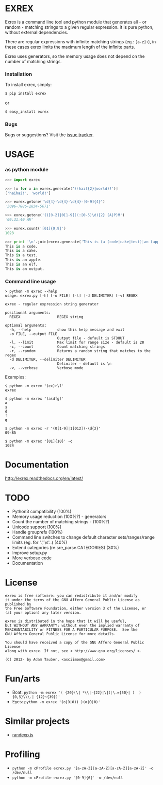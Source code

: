 EXREX
=====

Exrex is a command line tool and python module that generates all - or random - matching strings to a given regular expression.
It is pure python, without external dependencies.

There are regular expressions with infinite matching strings (eg.: `[a-z]+`), in these cases exrex limits the maximum length of the infinite parts.

Exrex uses generators, so the memory usage does not depend on the number of matching strings.

### Installation


To install exrex, simply:

```bash
$ pip install exrex
```

or

```bash
$ easy_install exrex
```

### Bugs

Bugs or suggestions? Visit the [issue tracker](https://github.com/asciimoo/exrex/issues).

USAGE
=====

### as python module

```python
>>> import exrex

>>> [x for x in exrex.generate('((hai){2}|world)!')]
['haihai!', 'world!']

>>> exrex.getone('\d{4}-\d{4}-\d{4}-[0-9]{4}')
'3096-7886-2834-5671'

>>> exrex.getone('(1[0-2]|0[1-9])(:[0-5]\d){2} (A|P)M')
'09:31:40 AM'

>>> exrex.count('[01]{0,9}')
1023

>>> print '\n'.join(exrex.generate('This is (a (code|cake|test)|an (apple|elf|output))\.'))
This is a code.
This is a cake.
This is a test.
This is an apple.
This is an elf.
This is an output.
```

### Command line usage

```
> python -m exrex --help
usage: exrex.py [-h] [-o FILE] [-l] [-d DELIMITER] [-v] REGEX

exrex - regular expression string generator

positional arguments:
  REGEX                 REGEX string

optional arguments:
  -h, --help            show this help message and exit
  -o FILE, --output FILE
                        Output file - default is STDOUT
  -l, --limit           Max limit for range size - default is 20
  -c, --count           Count matching strings
  -r, --random          Returns a random string that matches to the regex
  -d DELIMITER, --delimiter DELIMITER
                        Delimiter - default is \n
  -v, --verbose         Verbose mode
```

Examples:

```
$ python -m exrex '(ex)r\1'
exrex

$ python -m exrex '[asdfg]'
a
s
d
f
g

$ python -m exrex -r '(0[1-9]|1[012])-\d{2}'
09-85

$ python -m exrex '[01]{10}' -c
1024

```

Documentation
=============

http://exrex.readthedocs.org/en/latest/

TODO
====

 * Python3 compatibility (100%)
 * Memory usage reduction (100%?) - generators
 * Count the number of matching strings - (100%?)
 * Unicode support (100%)
 * Handle grouprefs (100%)
 * Command line switches to change default character sets/ranges/range limits (eg. for '.','\s'..) (40%)
 * Extend categories (re.sre_parse.CATEGORIES) (30%)
 * Improve setup.py
 * More verbose code
 * Documentation


License
=======

```
exrex is free software: you can redistribute it and/or modify
it under the terms of the GNU Affero General Public License as published by
the Free Software Foundation, either version 3 of the License, or
(at your option) any later version.

exrex is distributed in the hope that it will be useful,
but WITHOUT ANY WARRANTY; without even the implied warranty of
MERCHANTABILITY or FITNESS FOR A PARTICULAR PURPOSE.  See the
GNU Affero General Public License for more details.

You should have received a copy of the GNU Affero General Public License
along with exrex. If not, see < http://www.gnu.org/licenses/ >.

(C) 2012- by Adam Tauber, <asciimoo@gmail.com>
```
Fun/arts
========

 * Boat: `python -m exrex '( {20}(\| *\\|-{22}|\|)|\.={50}| (  ){0,5}\\\.| {12}~{39})'`
 * Eyes: `python -m exrex '(o|O|0)(_)(o|O|0)'`

Similar projects
================
 * [randexp.js](http://fent.github.com/randexp.js/)

Profiling
=============

 * `python -m cProfile exrex.py '[a-zA-Z][a-zA-Z][a-zA-Z][a-zA-Z]' -o /dev/null`
 * `python -m cProfile exrex.py '[0-9]{6}' -o /dev/null`

